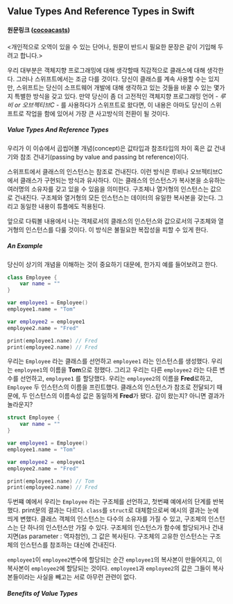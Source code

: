 ## Value Types And Reference Types in Swift

#### 원문링크 ([cocoacasts](https://cocoacasts.com/value-types-and-reference-types-in-swift))

<개인적으로 오역이 있을 수 있는 단어나, 원문이 반드시 필요한 문장은 같이 기입해 두려고 합니다.>



우리 대부분은 객체지향 프로그래밍에 대해 생각할때 직감적으로 클래스에 대해 생각한다. 그러나 스위프트에서는 조금 다를 것이다. 당신이 클래스를 계속 사용할 수는 있지만, 스위프트는 당신이 소프트웨어 개발에 대해 생각하고 있는 것들을 바꿀 수 있는 몇가지 특별한 방식을 갖고 있다. 만약 당신이 좀 더 고전적인 객체지향 프로그래밍 언어 - *루비 or 오브젝티브C* - 를 사용하다가 스위프트로 왔다면, 이 내용은 아마도 당신이 스위프트로 작업을 함에 있어서 가장 큰 사고방식의 전환이 될 것이다.



##### Value Types And Reference Types

우리가 이 이슈에서 곱씹어볼 개념(concept)은 값타입과 참조타입의 차이 혹은 값 건내기와 참조 건내기(passing by value and passing bt reference)이다.



스위프트에서 클래스의 인스턴스는 참조로 건내진다. 이런 방식은 루비나 오브젝티브C에서 클래스가 구현되는 방식과 유사하다. 이는 클래스의 인스턴스가 복사본을 소유하는 여러명의 소유자를 갖고 있을 수 있음을 의미한다. 구조체나 열거형의 인스턴스는 값으로 건내진다. 구조체와 열거형의 모든 인스턴스는  데이터의 유일한 복사본을 갖는다. 그리고 동일한 내용이 튜플에도 적용된다.



앞으로 다뤄볼 내용에서 나는 객체로서의 클래스의 인스턴스와 값으로서의 구조체와 열거형의 인스턴스를 다룰 것이다. 이 방식은 불필요한 복잡성을 피할 수 있게 한다.



##### An Example

당신이 상기의 개념을 이해하는 것이 중요하기 대문에, 한가지 예를 들어보려고 한다.

```swift
class Employee {
    var name = ""
}

var employee1 = Employee()
employee1.name = "Tom"

var employee2 = employee1
employee2.name = "Fred"

print(employee1.name) // Fred
print(employee2.name) // Fred
```

우리는 `Employee` 라는 클래스를 선언하고 `employee1` 라는 인스턴스를 생성했다. 우리는 `employee1`의 이름을 **Tom**으로 정했다. 그리고 우리는 다른 `employee2` 라는 다른 변수를 선언하고, `employee1` 를 할당했다. 우리는 `employee2`의 이름을 **Fred**로하고, `Employee` 두 인스턴스의 이름을 프린트했다. 클래스의 인스턴스가 참조로 전달되기 때문에, 두 인스턴스의 이름속성 값은 동일하게 **Fred**가 됐다. 감이 왔는지? 아니면 결과가 놀라운지?

```swift
struct Employee {
    var name = ""
}

var employee1 = Employee()
employee1.name = "Tom"

var employee2 = employee1
employee2.name = "Fred"

print(employee1.name) // Tom
print(employee2.name) // Fred
```

두번쨰 예에서 우리는 `Employee` 라는 구조체를 선언하고, 첫번쨰 예에서의 단계를 반복했다. print문의 결과는 다르다. `class`를 `struct`로 대체함으로써 예시의 결과는 눈에 띄게 변했다. 클래스 객체의 인스턴스는 다수의 소유자를 가질 수 있고, 구조체의 인스턴스는 단 하나의 인스턴스만 가질 수 있다. 구조체의 인스턴스가 함수에 할당되거나 건내지면(as parameter : 역자첨언), 그 값은 복사된다. 구조체의 고유한 인스턴스는 구조체의 인스턴스를 참조하는 대신에 건내진다.



`employee1`이 `employee2`변수에 할당되는 순간 `employee1`의 복사본이 만들어지고, 이 복사본이 `employee2`에 할당되는 것이다. `employee1`과   `employee2`의 값은 그들이 복사본들이라는 사실을 빼고는 서로 아무런 관련이 없다.



##### Benefits of Value Types



